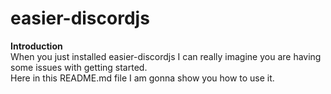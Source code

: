 # easier-discordjs

**Introduction** <br/>
When you just installed easier-discordjs I can really imagine you are having some issues with getting started. <br/>
Here in this README.md file I am gonna show you how to use it.

